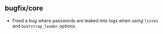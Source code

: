 ## bugfix/core

* Fixed a bug where passwords are leaked into logs
  when using `listen` and `bootstrap_leader` options.
